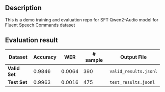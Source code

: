 ## Description
This is a demo training and evaluation repo for SFT Qwen2-Audio model for Fluent Speech Commands dataset

## Evaluation result
| Dataset | Accuracy | WER | # sample | Output File |
|----------|-----------|------|----------|----------------|
| **Valid Set** | 0.9846 | 0.0064 | 390 | `valid_results.jsonl` |
| **Test Set**  | 0.9963 | 0.0016 | 475 | `test_results.jsonl` |
